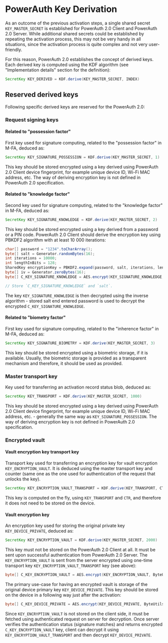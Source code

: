 # PowerAuth Key Derivation

As an outcome of the previous activation steps, a single shared secret `KEY_MASTER_SECRET` is established for PowerAuth 2.0 Client and PowerAuth 2.0 Server. While additional shared secrets could be established by repeating the activation process, this may not be very handy in all situations, since the activation process is quite complex and not very user-friendly.

For this reason, PowerAuth 2.0 establishes the concept of derived keys. Each derived key is computed using the KDF algorithm (see "Implementation details" section for the definition):

```java
SecretKey KEY_DERIVED = KDF.derive(KEY_MASTER_SECRET, INDEX)
```

## Reserved derived keys

Following specific derived keys are reserved for the PowerAuth 2.0:

### Request signing keys

#### Related to "possession factor"

First key used for signature computing, related to the "possession factor" in M-FA, deduced as:

```java
SecretKey KEY_SIGNATURE_POSSESSION = KDF.derive(KEY_MASTER_SECRET, 1)
```

This key should be stored encrypted using a key derived using PowerAuth 2.0 Client device fingerprint, for example unique device ID, Wi-Fi MAC address, etc. The way of deriving encryption key is not defined in PowerAuth 2.0 specification.

#### Related to "knowledge factor"

Second key used for signature computing, related to the "knowledge factor" in M-FA, deduced as:

```java
SecretKey KEY_SIGNATURE_KNOWLEDGE = KDF.derive(KEY_MASTER_SECRET, 2)
```

This key should be stored encrypted using a key derived from a password or a PIN code. PowerAuth 2.0 Client should derive the encryption key using PBKDF2 algorithm with at least 10 000 iterations:

```java
char[] password = "1234".toCharArray();
byte[] salt = Generator.randomBytes(16);
int iterations = 10000;
int lengthInBits = 128;
SharedKey encryptionKey = PBKDF2.expand(password, salt, iterations, lengthInBits)
byte[] iv = Generator.zeroBytes(16);
byte[] C_KEY_SIGNATURE_KNOWLEDGE = AES.encrypt(KEY_SIGNATURE_KNOWLEDGE, iv, encryptionKey);

// Store `C_KEY_SIGNATURE_KNOWLEDGE` and `salt`.
```

The key `KEY_SIGNATURE_KNOWLEDGE` is then decrypted using the inverse algorithm - stored salt end entered password is used to decrypt the encrypted `C_KEY_SIGNATURE_KNOWLEDGE`.

#### Related to "biometry factor"

First key used for signature computing, related to the "inherence factor" in M-FA, deduced as:

```java
SecretKey KEY_SIGNATURE_BIOMETRY = KDF.derive(KEY_MASTER_SECRET, 3)
```

This key should be stored encrypted using a biometric storage, if it is available. Usually, the biometric storage is provided as a transparent mechanism and therefore, it should be used as provided.

### Master transport key

Key used for transferring an activation record status blob, deduced as:

```java
SecretKey KEY_TRANSPORT = KDF.derive(KEY_MASTER_SECRET, 1000)
```

This key should be stored encrypted using a key derived using PowerAuth 2.0 Client device fingerprint, for example unique device ID, Wi-Fi MAC address, etc. - generally the same way as `KEY_SIGNATURE_POSSESSION`. The way of deriving encryption key is not defined in PowerAuth 2.0 specification.

### Encrypted vault

#### Vault encryption key transport key

Transport key used for transferring an encryption key for vault encryption `KEY_ENCRYPTION_VAULT`. It is deduced using the master transport key and counter (same one as the one used for authentication of the request that unlocks the key).

```java
SecretKey KEY_ENCRYPTION_VAULT_TRANSPORT = KDF.derive(KEY_TRANSPORT, CTR);
```
This key is computed on the fly, using `KEY_TRANSPORT` and `CTR`, and therefore it does not need to be stored on the device.

#### Vault encryption key

An encryption key used for storing the original private key `KEY_DEVICE_PRIVATE`, deduced as:

```java
SecretKey KEY_ENCRYPTION_VAULT = KDF.derive(KEY_MASTER_SECRET, 2000)
```

This key must not be stored on the PowerAuth 2.0 Client at all. It must be sent upon successful authentication from PowerAuth 2.0 Server. The `KEY_ENCRYPTION_VAULT` is sent from the server encrypted using one-time transport key `KEY_ENCRYPTION_VAULT_TRANSPORT` key (see above):

```java
byte[] C_KEY_ENCRYPTION_VAULT = AES.encrypt(KEY_ENCRYPTION_VAULT, ByteUtils.zeroBytes(16), KEY_ENCRYPTION_VAULT_TRANSPORT)
```

The primary use-case for having an encrypted vault is storage of the original device primary key `KEY_DEVICE_PRIVATE`. This key should be stored on the device in a following way just after the activation:

```java
byte[] C_KEY_DEVICE_PRIVATE = AES.encrypt(KEY_DEVICE_PRIVATE, ByteUtils.zeroBytes(16), KEY_ENCRYPTION_VAULT)
```

Since `KEY_ENCRYPTION_VAULT` is not stored on the client side, it must be fetched using authenticated request on server for decryption. Once server verifies the authentication status (signature matches) and returns encrypted `C_KEY_ENCRYPTION_VAULT` key, client can decrypt it using `KEY_ENCRYPTION_VAULT_TRANSPORT` and then decrypt `KEY_DEVICE_PRIVATE`.
